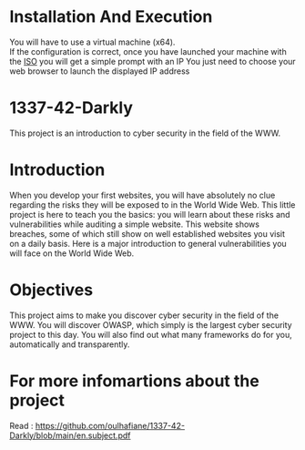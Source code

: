# Installation And Execution
You will have to use a virtual machine (x64).  
If the configuration is correct, once you have launched your machine with the [ISO](https://github.com/oulhafiane/1337-42-Darkly/blob/main/Darkly_i386.iso) you will get a simple prompt with an IP You just need to choose your web browser to launch the displayed IP address

# 1337-42-Darkly
This project is an introduction to cyber security in the field of the WWW.

# Introduction
When you develop your first websites, you will have absolutely no clue regarding the risks
they will be exposed to in the World Wide Web.
This little project is here to teach you the basics: you will learn about these risks
and vulnerabilities while auditing a simple website. This website shows breaches, some
of which still show on well established websites you visit on a daily basis.
Here is a major introduction to general vulnerabilities you will face on the World
Wide Web.

# Objectives
This project aims to make you discover cyber security in the field of the WWW.
You will discover OWASP, which simply is the largest cyber security project to this
day.
You will also find out what many frameworks do for you, automatically and transparently.

# For more infomartions about the project
Read : https://github.com/oulhafiane/1337-42-Darkly/blob/main/en.subject.pdf
